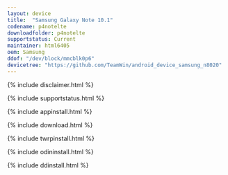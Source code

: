 ```yaml
---
layout: device
title:  "Samsung Galaxy Note 10.1"
codename: p4notelte
downloadfolder: p4notelte
supportstatus: Current
maintainer: html6405
oem: Samsung
ddof: "/dev/block/mmcblk0p6"
devicetree: "https://github.com/TeamWin/android_device_samsung_n8020"
---
```


{% include disclaimer.html %}

{% include supportstatus.html %}

{% include appinstall.html %}

{% include download.html %}

{% include twrpinstall.html %}

{% include odininstall.html %}

{% include ddinstall.html %}
